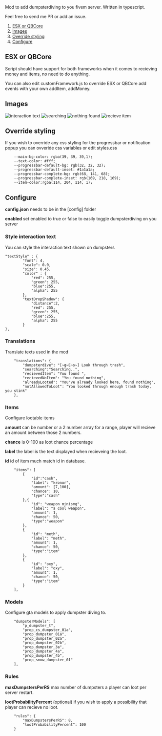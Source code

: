 Mod to add dumpsterdiving to you fivem server. Written in typescript.

Feel free to send me PR or add an issue.

1. [ESX or QBCore](#esx-or-qbcore)
2. [Images](#images)
3. [Override styling](#override-styling)
4. [Configure](#configure)

## ESX or QBCore

Script should have support for both frameworks when it comes to recieving money
and items, no need to do anything.

You can also edit customFramework.js to override ESX or QBCore add events with your own addItem, addMoney.

## Images

![interaction text](https://i.ibb.co/cgBb5TL/Five-M-b2944-GTAProcess-2024-02-12-10-54-20.png)
![searching](https://i.ibb.co/QkYpKHx/Five-M-b2944-GTAProcess-2024-02-12-10-54-31.png)
![nothing found](https://i.ibb.co/vHv664r/Five-M-b2944-GTAProcess-2024-02-12-10-55-04.png)
![recieve item](https://i.ibb.co/J5QDR1T/Five-M-b2944-GTAProcess-2024-02-12-10-55-29.png)

## Override styling

If you wish to override any css styling for the progressbar or notification
popup you can ovveride css variables or edit styles.css

```
    --main-bg-color: rgba(39, 39, 39,1);
    --text-color: #fff;
    --progressbar-default-bg: rgb(32, 32, 32);
    --progressbar-default-inset: #1a1a1a;
    --progressbar-complete-bg: rgb(68, 141, 68);
    --progressbar-complete-inset: rgb(169, 218, 169);
    --item-color:rgba(114, 204, 114, 1);
```

## Configure

**config.json** needs to be in the [config] folder

**enabled** set enabled to true or false to easily toggle dumpsterdiving on you server

### Style interaction text

You can style the interaction text shown on dumpsters

```
"textStyle" : {
        "font": 4,
        "scale": 0.0,
        "size": 0.45,
        "color" : {
            "red": 255,
            "green": 255,
            "blue":255,
            "alpha": 255
        },
        "textDropShadow": {
            "distance":2,
            "red": 255,
            "green": 255,
            "blue":255,
            "alpha": 255
        }
},
```

### Translations

Translate texts used in the mod

```
    "translations": {
        "dumpsterdive": "[~g~E~s~] Look through trash",
        "searching":"Searching..",
        "recievedItem": "You found ",
        "recievedNoItem": "You found nothing",
        "alreadyLooted": "You've already looked here, found nothing",
        "notAllowedToLoot": "You looked through enough trash today, you stink"
    },
```

### Items

Configure lootable items

**amount** can be number or a 2 number array for a range, player will recieve an
amount between those 2 numbers.

**chance** is 0-100 as loot chance percentage

**label** the label is the text displayed when recieveing the loot.

**id** id of item much match id in database.

```
    "items": [
        {
            "id":"cash",
            "label": "kronor",
            "amount": [7,100],
            "chance": 10,
            "type":"cash"
        },{
            "id": "weapon_minismg",
            "label": "a cool weapon",
            "amount": 1,
            "chance": 50,
            "type":"weapon"
        },
        {
            "id": "meth",
            "label": "meth",
            "amount": 1,
            "chance": 50,
            "type":"item"
        },
        {
            "id": "oxy",
            "label": "oxy",
            "amount": 1,
            "chance": 50,
            "type":"item"
        }
    ],

```

### Models

Configure gta models to apply dumpster diving to.

```
    "dumpsterModels": [
        "p_dumpster_t",
        "prop_cs_dumpster_01a",
        "prop_dumpster_01a",
        "prop_dumpster_02a",
        "prop_dumpster_02b",
        "prop_dumpster_3a",
        "prop_dumpster_4a",
        "prop_dumpster_4b",
        "prop_snow_dumpster_01"
    ],
```

### Rules

**maxDumpstersPerRS** max number of dumpsters a player can loot per server
restart.

**lootProbabilityPercent** (optional) if you wish to apply a possibility that
player can recieve no loot.

```
    "rules": {
        "maxDumpstersPerRS": 8,
        "lootProbabilityPercent": 100
    }
```
